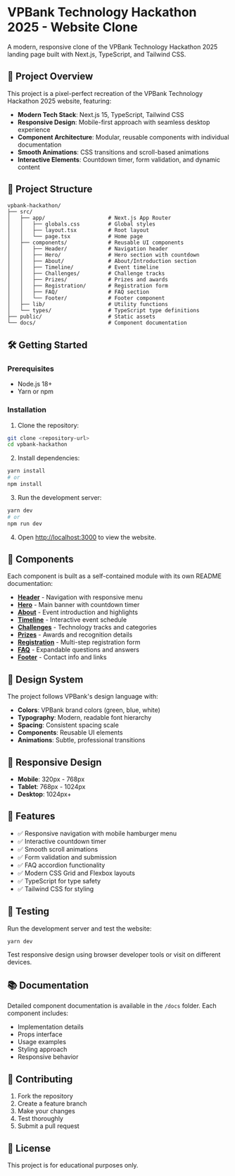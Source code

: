# VPBank Technology Hackathon 2025 - Website Clone

A modern, responsive clone of the VPBank Technology Hackathon 2025 landing page built with Next.js, TypeScript, and Tailwind CSS.

## 🚀 Project Overview

This project is a pixel-perfect recreation of the VPBank Technology Hackathon 2025 website, featuring:

- **Modern Tech Stack**: Next.js 15, TypeScript, Tailwind CSS
- **Responsive Design**: Mobile-first approach with seamless desktop experience
- **Component Architecture**: Modular, reusable components with individual documentation
- **Smooth Animations**: CSS transitions and scroll-based animations
- **Interactive Elements**: Countdown timer, form validation, and dynamic content

## 📁 Project Structure

```
vpbank-hackathon/
├── src/
│   ├── app/                    # Next.js App Router
│   │   ├── globals.css         # Global styles
│   │   ├── layout.tsx          # Root layout
│   │   └── page.tsx            # Home page
│   ├── components/             # Reusable UI components
│   │   ├── Header/             # Navigation header
│   │   ├── Hero/               # Hero section with countdown
│   │   ├── About/              # About/Introduction section
│   │   ├── Timeline/           # Event timeline
│   │   ├── Challenges/         # Challenge tracks
│   │   ├── Prizes/             # Prizes and awards
│   │   ├── Registration/       # Registration form
│   │   ├── FAQ/                # FAQ section
│   │   └── Footer/             # Footer component
│   ├── lib/                    # Utility functions
│   └── types/                  # TypeScript type definitions
├── public/                     # Static assets
└── docs/                       # Component documentation
```

## 🛠 Getting Started

### Prerequisites
- Node.js 18+
- Yarn or npm

### Installation

1. Clone the repository:
```bash
git clone <repository-url>
cd vpbank-hackathon
```

2. Install dependencies:
```bash
yarn install
# or
npm install
```

3. Run the development server:
```bash
yarn dev
# or
npm run dev
```

4. Open [http://localhost:3000](http://localhost:3000) to view the website.

## 🧩 Components

Each component is built as a self-contained module with its own README documentation:

- **[Header](./docs/components/Header.md)** - Navigation with responsive menu
- **[Hero](./docs/components/Hero.md)** - Main banner with countdown timer
- **[About](./docs/components/About.md)** - Event introduction and highlights
- **[Timeline](./docs/components/Timeline.md)** - Interactive event schedule
- **[Challenges](./docs/components/Challenges.md)** - Technology tracks and categories
- **[Prizes](./docs/components/Prizes.md)** - Awards and recognition details
- **[Registration](./docs/components/Registration.md)** - Multi-step registration form
- **[FAQ](./docs/components/FAQ.md)** - Expandable questions and answers
- **[Footer](./docs/components/Footer.md)** - Contact info and links

## 🎨 Design System

The project follows VPBank's design language with:

- **Colors**: VPBank brand colors (green, blue, white)
- **Typography**: Modern, readable font hierarchy
- **Spacing**: Consistent spacing scale
- **Components**: Reusable UI elements
- **Animations**: Subtle, professional transitions

## 📱 Responsive Design

- **Mobile**: 320px - 768px
- **Tablet**: 768px - 1024px
- **Desktop**: 1024px+

## 🚀 Features

- ✅ Responsive navigation with mobile hamburger menu
- ✅ Interactive countdown timer
- ✅ Smooth scroll animations
- ✅ Form validation and submission
- ✅ FAQ accordion functionality
- ✅ Modern CSS Grid and Flexbox layouts
- ✅ TypeScript for type safety
- ✅ Tailwind CSS for styling

## 🧪 Testing

Run the development server and test the website:

```bash
yarn dev
```

Test responsive design using browser developer tools or visit on different devices.

## 📚 Documentation

Detailed component documentation is available in the `/docs` folder. Each component includes:

- Implementation details
- Props interface
- Usage examples
- Styling approach
- Responsive behavior

## 🤝 Contributing

1. Fork the repository
2. Create a feature branch
3. Make your changes
4. Test thoroughly
5. Submit a pull request

## 📄 License

This project is for educational purposes only.
